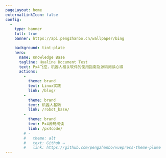 ```yaml
---
pageLayout: home
externalLinkIcon: false
config:
  -
    type: banner
    full: true
    banner: https://api.pengzhanbo.cn/wallpaper/bing

    background: tint-plate
    hero:
      name: Knowledge Base
      tagline: Hyaline Document Test
      text: Px4飞控，机器人相关软件的使用指南及源码阅读心得
      actions:
        -
          theme: brand
          text: Linux实践
          link: /blog/
        -
          theme: brand
          text: 机器人基础
          link: /robot_base/
        -
          theme: brand
          text: Px4源码阅读
          link: /px4code/
        # -
        #   theme: alt
        #   text: Github →
        #   link: https://github.com/pengzhanbo/vuepress-theme-plume
---
```

